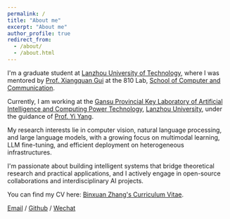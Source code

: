 ```yaml
---
permalink: /
title: "About me"
excerpt: "About me"
author_profile: true
redirect_from: 
  - /about/
  - /about.html
---
```



I'm a graduate student at [Lanzhou University of Technology](https://www.lut.edu.cn/), where I was mentored by [Prof. Xiangquan Gui](https://jitong.lut.edu.cn/info/1317/8626.htm) at the 810 Lab, [School of Computer and Communication](https://jitong.lut.edu.cn/index.htm).

Currently, I am working at the [Gansu Provincial Key Laboratory of Artificial Intelligence and Computing Power Technology](https://ai.lzu.edu.cn/), [Lanzhou University](https://www.lzu.edu.cn/), under the guidance of [Prof. Yi Yang](https://xxxy.lzu.edu.cn/shiziduiwu/jiaoshiduiwu/fujiaoshou/2020/0920/132781.html).

My research interests lie in computer vision, natural language processing, and large language models, with a growing focus on multimodal learning, LLM fine-tuning, and efficient deployment on heterogeneous infrastructures.

I'm passionate about building intelligent systems that bridge theoretical research and practical applications, and I actively engage in open-source collaborations and interdisciplinary AI projects.

You can find my CV here: [Binxuan Zhang's Curriculum Vitae](../assets/Curriculum_Vitae.pdf).

[Email](mailto:zhangbinxuan98@foxmail.com) / [Github](https://github.com/binxuan98) / [Wechat](../images/wechat.jpg)



